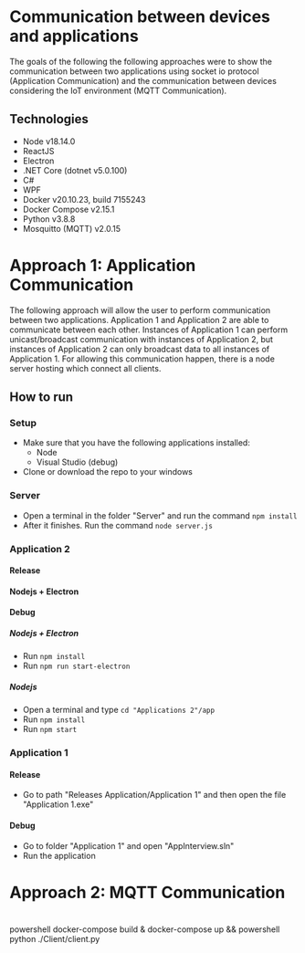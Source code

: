 # Communication between devices and applications

The goals of the following the following approaches were to show the communication between two applications using socket io protocol (Application Communication) and the communication between devices considering the IoT environment (MQTT Communication).

## Technologies
- Node v18.14.0
- ReactJS 
- Electron
- .NET Core (dotnet v5.0.100)
- C#
- WPF
- Docker v20.10.23, build 7155243
- Docker Compose v2.15.1
- Python v3.8.8
- Mosquitto (MQTT) v2.0.15

# Approach 1: Application Communication
The following approach will allow the user to perform communication between two applications. Application 1 and Application 2 are able to communicate between each other. Instances of Application 1 can perform unicast/broadcast communication with instances of Application 2, but instances of Application 2 can only broadcast data to all instances of Application 1. For allowing this communication happen, there is a node server hosting which connect all clients.

## How to run
### Setup
- Make sure that you have the following applications installed:
    - Node
    - Visual Studio (debug)
- Clone or download the repo to your windows

### Server
- Open a terminal in the folder "Server" and run the command `npm install`
- After it finishes. Run the command `node server.js`

### Application 2
#### Release
#### Nodejs + Electron









#### Debug
##### Nodejs + Electron
- Run `npm install`
- Run `npm run start-electron`

##### Nodejs
- Open a terminal and type `cd "Applications 2"/app`
- Run `npm install`
- Run `npm start`

### Application 1
#### Release
- Go to path "Releases Application/Application 1" and then open the file "Application 1.exe" 
#### Debug
- Go to folder "Application 1" and open "AppInterview.sln"
- Run the application

# Approach 2: MQTT Communication
# 
powershell docker-compose build & docker-compose up && powershell python ./Client/client.py
